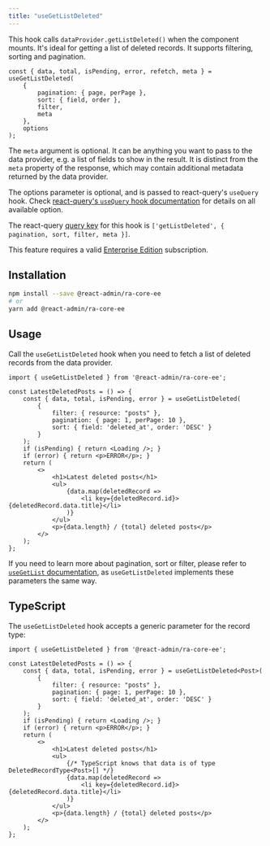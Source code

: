 ```yaml
---
title: "useGetListDeleted"
---
```


This hook calls `dataProvider.getListDeleted()` when the component mounts. It's ideal for getting a list of deleted records. It supports filtering, sorting and pagination.

```tsx
const { data, total, isPending, error, refetch, meta } = useGetListDeleted(
    {
        pagination: { page, perPage },
        sort: { field, order },
        filter,
        meta
    },
    options
);
```

The `meta` argument is optional. It can be anything you want to pass to the data provider, e.g. a list of fields to show in the result. It is distinct from the `meta` property of the response, which may contain additional metadata returned by the data provider.

The options parameter is optional, and is passed to react-query's `useQuery` hook. Check [react-query's `useQuery` hook documentation](https://tanstack.com/query/v5/docs/framework/react/reference/useQuery) for details on all available option.

The react-query [query key](https://tanstack.com/query/v5/docs/framework/react/guides/query-keys) for this hook is `['getListDeleted', { pagination, sort, filter, meta }]`.

This feature requires a valid [Enterprise Edition](https://marmelab.com/ra-enterprise/) subscription.

## Installation

```bash
npm install --save @react-admin/ra-core-ee
# or
yarn add @react-admin/ra-core-ee
```

## Usage

Call the `useGetListDeleted` hook when you need to fetch a list of deleted records from the data provider.

```tsx
import { useGetListDeleted } from '@react-admin/ra-core-ee';

const LatestDeletedPosts = () => {
    const { data, total, isPending, error } = useGetListDeleted(
        { 
            filter: { resource: "posts" },
            pagination: { page: 1, perPage: 10 },
            sort: { field: 'deleted_at', order: 'DESC' }
        }
    );
    if (isPending) { return <Loading />; }
    if (error) { return <p>ERROR</p>; }
    return (
        <>
            <h1>Latest deleted posts</h1>
            <ul>
                {data.map(deletedRecord =>
                    <li key={deletedRecord.id}>{deletedRecord.data.title}</li>
                )}
            </ul>
            <p>{data.length} / {total} deleted posts</p>
        </>
    );
};
```

If you need to learn more about pagination, sort or filter, please refer to [`useGetList` documentation](./useGetList.md), as `useGetListDeleted` implements these parameters the same way.

## TypeScript

The `useGetListDeleted` hook accepts a generic parameter for the record type:

```tsx
import { useGetListDeleted } from '@react-admin/ra-core-ee';

const LatestDeletedPosts = () => {
    const { data, total, isPending, error } = useGetListDeleted<Post>(
        { 
            filter: { resource: "posts" },
            pagination: { page: 1, perPage: 10 },
            sort: { field: 'deleted_at', order: 'DESC' }
        }
    );
    if (isPending) { return <Loading />; }
    if (error) { return <p>ERROR</p>; }
    return (
        <>
            <h1>Latest deleted posts</h1>
            <ul>
                {/* TypeScript knows that data is of type DeletedRecordType<Post>[] */}
                {data.map(deletedRecord =>
                    <li key={deletedRecord.id}>{deletedRecord.data.title}</li>
                )}
            </ul>
            <p>{data.length} / {total} deleted posts</p>
        </>
    );
};
```